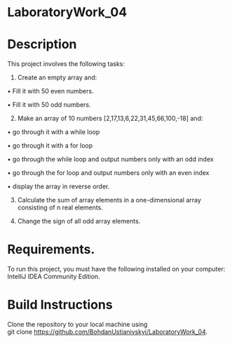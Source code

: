 # LaboratoryWork_04
# Description
This project involves the following tasks:

1. Create an empty array and:

• Fill it with 50 even numbers.

• Fill it with 50 odd numbers.

2. Make an array of 10 numbers [2,17,13,6,22,31,45,66,100,-18] and:

• go through it with a while loop

• go through it with a for loop

• go through the while loop and output numbers only with an odd index

• go through the for loop and output numbers only with an even index

• display the array in reverse order.

3. Calculate the sum of array elements in a one-dimensional array consisting of n real elements.

4. Change the sign of all odd array elements.

# Requirements.
To run this project, you must have the following installed on your computer: IntelliJ IDEA Community Edition.

# Build Instructions
Clone the repository to your local machine using <br>
git clone https://github.com/BohdanUstianivskyi/LaboratoryWork_04.
